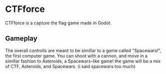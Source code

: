 # CTFforce
CTFforce is a capture the flag game made in Godot.

## Gameplay
The overall controlls are meant to be simillar to a game called "Spacewars!", the first computer game.
You can shoot with a cannon, and move in a simillar fashion to Asteroids, a Spacewars-like game!
the game will be a mix of CTF, Asteroids, and Spacewars. (i said spacewars too much)
